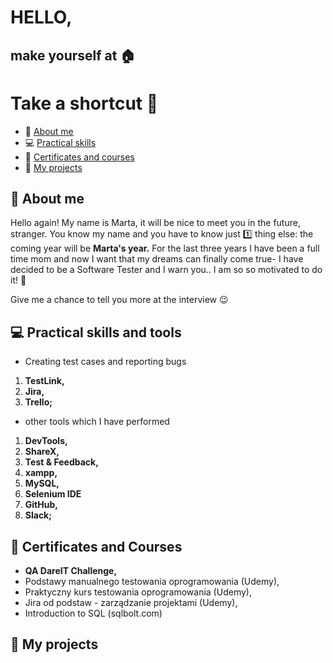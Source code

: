 # **HELLO,**
## **make yourself at :house:**
# Take a shortcut :runner:
- :wave: [About me](#about-me)
- :computer: [Practical skills](#practical-skills)
- :school: [Certificates and courses](#certificates-and-courses)
- 🏁 [My projects](#my-projects)


## :wave: About me
Hello again! My name is Marta, it will be nice to meet you in the future, stranger. You know my name and you have to know just :one: thing else: the coming year will be **Marta's year.** For the last three years I have been a full time mom and now I want that my dreams can finally come true- I have decided to be a Software Tester and I warn you.. I am so so motivated to do it! :muscle: 

Give me a chance to tell you more at the interview :wink:

## :computer: Practical skills and tools

-  Creating test cases and reporting bugs
1. **TestLink,**
2. **Jira,**
3. **Trello;**
- other tools which I have performed
1. **DevTools,**
2.  **ShareX,**
3. **Test & Feedback,**
4. **xampp,**
5. **MySQL,**
6. **Selenium IDE**
7. **GitHub,**
8. **Slack;**

## :school: Certificates and Courses
- **QA DareIT Challenge,**
- Podstawy manualnego testowania oprogramowania (Udemy),
-  Praktyczny kurs testowania oprogramowania (Udemy),
- Jira od podstaw - zarządzanie projektami (Udemy),
- Introduction to SQL (sqlbolt.com)

## 🏁 My projects
